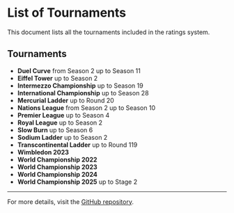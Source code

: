 # List of Tournaments

This document lists all the tournaments included in the ratings system.

## Tournaments

- **Duel Curve** from Season 2 up to Season 11
- **Eiffel Tower** up to Season 2
- **Intermezzo Championship** up to Season 19
- **International Championship** up to Season 28
- **Mercurial Ladder** up to Round 20
- **Nations League** from Season 2 up to Season 10
- **Premier League** up to Season 4
- **Royal League** up to Season 2
- **Slow Burn** up to Season 6
- **Sodium Ladder** up to Season 2
- **Transcontinental Ladder** up to Round 119
- **Wimbledon 2023**
- **World Championship 2022**
- **World Championship 2023**
- **World Championship 2024**
- **World Championship 2025** up to Stage 2

---

For more details, visit the [GitHub repository](https://github.com/ausberg/tta_ratings_dev).
